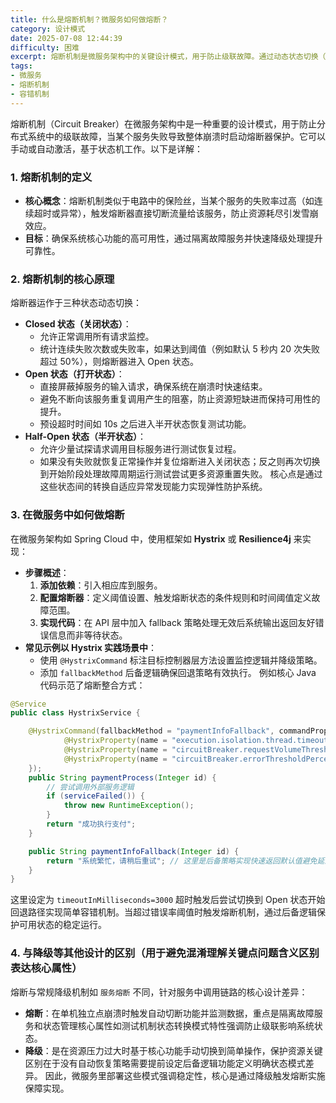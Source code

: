 ```yaml
---
title: 什么是熔断机制？微服务如何做熔断？
category: 设计模式
date: 2025-07-08 12:44:39
difficulty: 困难
excerpt: 熔断机制是微服务架构中的关键设计模式，用于防止级联故障。通过动态状态切换（关闭、打开、半开）隔离异常服务，并使用如 Hystrix 的工具实现熔断。
tags:
- 微服务
- 熔断机制
- 容错机制
---
```

熔断机制（Circuit Breaker）在微服务架构中是一种重要的设计模式，用于防止分布式系统中的级联故障，当某个服务失败导致整体崩溃时启动熔断器保护。它可以手动或自动激活，基于状态机工作。以下是详解：

### 1. 熔断机制的定义
- **核心概念**：熔断机制类似于电路中的保险丝，当某个服务的失败率过高（如连续超时或异常），触发熔断器直接切断流量给该服务，防止资源耗尽引发雪崩效应。
- **目标**：确保系统核心功能的高可用性，通过隔离故障服务并快速降级处理提升可靠性。

### 2. 熔断机制的核心原理
熔断器运作于三种状态动态切换：
- **Closed 状态（关闭状态）**：
  - 允许正常调用所有请求监控。
  - 统计连续失败次数或失败率，如果达到阈值（例如默认 5 秒内 20 次失败超过 50%），则熔断器进入 Open 状态。
- **Open 状态（打开状态）**：
  - 直接屏蔽掉服务的输入请求，确保系统在崩溃时快速结束。
  - 避免不断向该服务重复调用产生的阻塞，防止资源短缺进而保持可用性的提升。
  - 预设超时时间如 10s 之后进入半开状态恢复测试功能。
- **Half-Open 状态（半开状态）**：
  - 允许少量试探请求调用目标服务进行测试恢复过程。
  - 如果没有失败就恢复正常操作并复位熔断进入关闭状态；反之则再次切换到开始阶段处理故障周期运行测试尝试更多资源重置失败。
核心点是通过这些状态间的转换自适应异常发现能力实现弹性防护系统。

### 3. 在微服务中如何做熔断
在微服务架构如 Spring Cloud 中，使用框架如 **Hystrix** 或 **Resilience4j** 来实现：
- **步骤概述**：
  1. **添加依赖**：引入相应库到服务。
  2. **配置熔断器**：定义阈值设置、触发熔断状态的条件规则和时间阈值定义故障范围。
  3. **实现代码**：在 API 层中加入 fallback 策略处理无效后系统输出返回友好错误信息而非等待状态。
- **常见示例以 Hystrix 实践场景中**：
  - 使用 `@HystrixCommand` 标注目标控制器层方法设置监控逻辑并降级策略。
  - 添加 `fallbackMethod` 后备逻辑确保回退策略有效执行。
例如核心 Java 代码示范了熔断整合方式：

```java
@Service
public class HystrixService {

    @HystrixCommand(fallbackMethod = "paymentInfoFallback", commandProperties = {
            @HystrixProperty(name = "execution.isolation.thread.timeoutInMilliseconds", value = "3000"),
            @HystrixProperty(name = "circuitBreaker.requestVolumeThreshold", value = "10"),
            @HystrixProperty(name = "circuitBreaker.errorThresholdPercentage", value = "60")
    });
    public String paymentProcess(Integer id) {
        // 尝试调用外部服务逻辑
        if (serviceFailed()) {
            throw new RuntimeException();
        }
        return "成功执行支付";
    }

    public String paymentInfoFallback(Integer id) {
        return "系统繁忙，请稍后重试"; // 这里是后备策略实现快速返回默认值避免延迟
    }
}
```

这里设定为 `timeoutInMilliseconds=3000` 超时触发后尝试切换到 Open 状态开始回退路径实现简单容错机制。当超过错误率阈值时触发熔断机制，通过后备逻辑保护可用状态的稳定运行。

### 4. 与降级等其他设计的区别（用于避免混淆理解关键点问题含义区别表达核心属性）
熔断与常规降级机制如 `服务熔断` 不同，针对服务中调用链路的核心设计差异：
- **熔断**：在单机独立点崩溃时触发自动切断功能并监测数据，重点是隔离故障服务和状态管理核心属性如测试机制状态转换模式特性强调防止级联影响系统状态。
- **降级**：是在资源压力过大时基于核心功能手动切换到简单操作，保护资源关键区别在于没有自动恢复策略需要提前设定后备逻辑功能定义明确状态模式差异。
因此，微服务里部署这些模式强调稳定性，核心是通过降级触发熔断实施保障实现。
